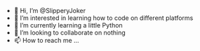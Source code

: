 - 👋 Hi, I’m @SlipperyJoker
- 👀 I’m interested in learning how to code on different platforms
- 🌱 I’m currently learning a little Python
- 💞️ I’m looking to collaborate on nothing
- 📫 How to reach me ...

<!---
SlipperyJoker/SlipperyJoker is a ✨ special ✨ repository because its `README.md` (this file) appears on your GitHub profile.
You can click the Preview link to take a look at your changes.
--->
